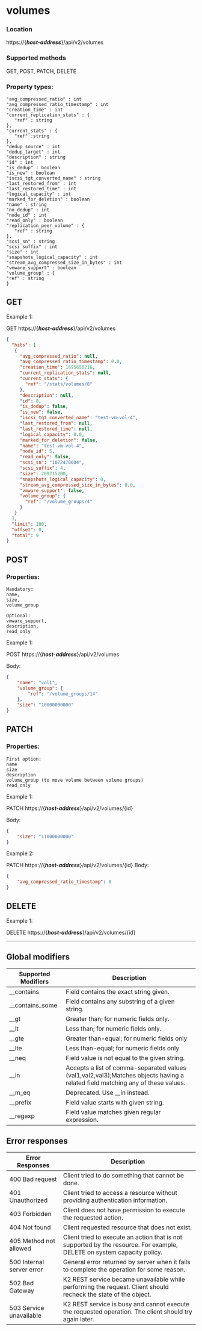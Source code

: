 # volumes

### Location
https://{***host-address***}/api/v2/volumes

### Supported methods
GET, POST, PATCH, DELETE

### Property types:
 ```text
"avg_compressed_ratio" : int
"avg_compressed_ratio_timestamp" : int
"creation_time" : int
"current_replication_stats" : {
    "ref" : string
},
"current_stats" : {
    "ref" :string
},
"dedup_source" : int
"dedup_target" : int
"description" : string
"id" : int
"is_dedup" : boolean
"is_new" : boolean
"iscsi_tgt_converted_name" : string
"last_restored_from" : int
"last_restored_time" : int
"logical_capacity" : int
"marked_for_deletion" : boolean
"name" : string
"no_dedup" : int
"node_id" : int
"read_only" : boolean
"replication_peer_volume" : {
    "ref" : string
},
"scsi_sn" : string
"scsi_suffix" : int
"size" : int
"snapshots_logical_capacity" : int
"stream_avg_compressed_size_in_bytes" : int
"vmware_support" : boolean
"volume_group" : {
"ref" : string
}
 ```

## GET

Example 1:

GET https://{***host-address***}/api/v2/volumes
```json
{
  "hits": [
   {
     "avg_compressed_ratio": null,
     "avg_compressed_ratio_timestamp": 0.0,
     "creation_time": 1695658216,
     "current_replication_stats": null,
     "current_stats": {
       "ref": "/stats/volumes/8"
     },
     "description": null,
     "id": 8,
     "is_dedup": false,
     "is_new": false,
     "iscsi_tgt_converted_name": "test-vm-vol-4",
     "last_restored_from": null,
     "last_restored_time": null,
     "logical_capacity": 0.0,
     "marked_for_deletion": false,
     "name": "test-vm-vol-4",
     "node_id": 5,
     "read_only": false,
     "scsi_sn": "1072470004",
     "scsi_suffix": 4,
     "size": 209715200,
     "snapshots_logical_capacity": 0,
     "stream_avg_compressed_size_in_bytes": 0.0,
     "vmware_support": false,
     "volume_group": {
       "ref": "/volume_groups/4"
     }
   }
  ],
  "limit": 100,
  "offset": 0,
  "total": 9
}
```

## POST

### Properties:
 ```text
Mandatory: 
name, 
size, 
volume_group

Optional: 
vmware_support, 
description, 
read_only
 ```

Example 1:

POST https://{***host-address***}/api/v2/volumes

Body:
```json
{
    "name": "vol1",
    "volume_group": {
        "ref": "/volume_groups/14"
    }, 
    "size": "10000000000"
}
```

## PATCH

### Properties:
 ```text
First option:
name
size
description
volume_group (to move volume between volume groups)
read_only
 ```

Example 1:

PATCH https://{***host-address***}/api/v2/volumes/{id}

Body:
```json
{
    "size": "11000000000"
}
```

Example 2:

PATCH https://{***host-address***}/api/v2/volumes/{id}
Body:
```json
{
    "avg_compressed_ratio_timestamp": 0
}
```

## DELETE

Example 1:

DELETE https://{***host-address***}/api/v2/volumes/{id}


---

## Global modifiers
| Supported Modifiers	| Description|
|-----------------------|------------|
|__contains	|Field contains the exact string given.|
|__contains_some	|Field contains any substring of a given string.|
|__gt	|Greater than; for numeric fields only.|
|__lt	|Less than; for numeric fields only.|
|__gte	|Greater than-equal; for numeric fields only|
|__lte	|Less than-equal; for numeric fields only|
|__neq	|Field value is not equal to the given string.|
|__in	|Accepts a list of comma-separated values (val1,val2,val3);Matches objects having a related field matching any of these values.|
|__m_eq	|Deprecated. Use __in instead.|
|__prefix	|Field value starts with given string.|
|__regexp	|Field value matches given regular expression.|

## Error responses

| Error Responses	| Description |
|-------------------|-------------|
|400 Bad request	|Client tried to do something that cannot be done.
|401 Unauthorized	|Client tried to access a resource without providing authentication information.
|403 Forbidden	|Client does not have permission to execute the requested action.
|404 Not found	|Client requested resource that does not exist.
|405 Method not allowed	|Client tried to execute an action that is not supported by the resource. For example, DELETE on system capacity policy.
|500 Internal server error	|General error returned by server when it fails to complete the operation for some reason.
|502 Bad Gateway	|K2 REST service became unavailable while performing the request. Client should recheck the state of the object.
|503 Service unavailable	|K2 REST service is busy and cannot execute the requested operation. The client should try again later.
